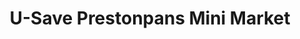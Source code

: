 ---
title: "U-Save Prestonpans Mini Market"
url: /prestonpans/u-save-prestonpans-mini-market/
shop: Lebensmittel
---